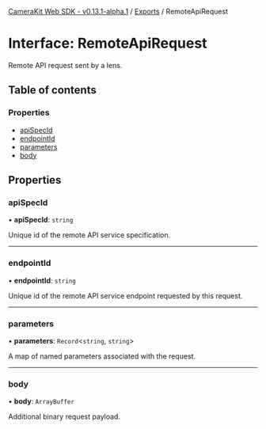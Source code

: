 [CameraKit Web SDK - v0.13.1-alpha.1](../README.md) / [Exports](../modules.md) / RemoteApiRequest

# Interface: RemoteApiRequest

Remote API request sent by a lens.

## Table of contents

### Properties

- [apiSpecId](RemoteApiRequest.md#apispecid)
- [endpointId](RemoteApiRequest.md#endpointid)
- [parameters](RemoteApiRequest.md#parameters)
- [body](RemoteApiRequest.md#body)

## Properties

### apiSpecId

• **apiSpecId**: `string`

Unique id of the remote API service specification.

___

### endpointId

• **endpointId**: `string`

Unique id of the remote API service endpoint requested by this request.

___

### parameters

• **parameters**: `Record`<`string`, `string`\>

A map of named parameters associated with the request.

___

### body

• **body**: `ArrayBuffer`

Additional binary request payload.
